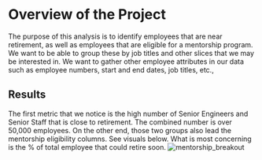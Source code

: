 # Overview of the Project
The purpose of this analysis is to identify employees that are near retirement, as well as employees that are eligible for a mentorship program.  We want to be able to group these by job titles and other slices that we may be interested in.  We want to gather other employee attributes in our data such as employee numbers, start and end dates, job titles, etc.,

## Results
The first metric that we notice is the high number of Senior Engineers and Senior Staff that is close to retirement.  The combined number is over 50,000 employees.  On the other end, those two groups also lead the mentorship eligibility columns.  See visuals below.  What is most concerning is the % of total employee that could retire soon.  ![mentorship_breakout](https://user-images.githubusercontent.com/98061420/158115036-e4dcd1b5-78c8-4ecf-be4b-fdda24580bae.PNG)
